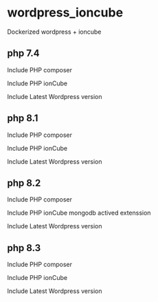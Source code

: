 # wordpress_ioncube
Dockerized wordpress + ioncube
## php 7.4
Include PHP composer

Include PHP ionCube

Include Latest Wordpress version

## php 8.1
Include PHP composer

Include PHP ionCube

Include Latest Wordpress version

## php 8.2
Include PHP composer

Include PHP ionCube
mongodb actived extenssion

Include Latest Wordpress version

## php 8.3
Include PHP composer

Include PHP ionCube

Include Latest Wordpress version